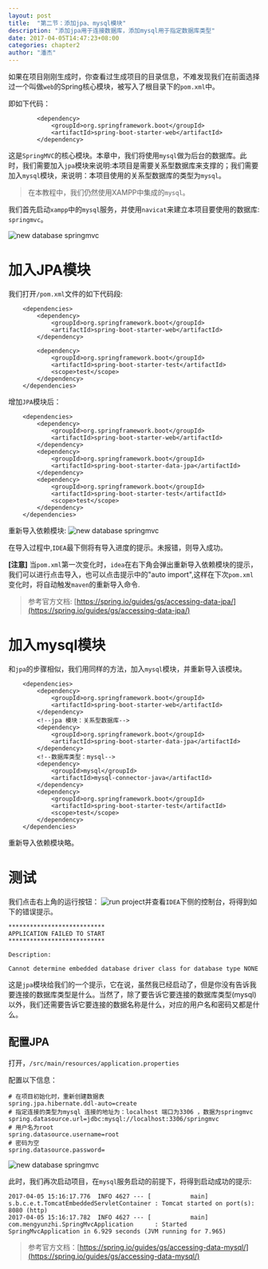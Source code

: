 ```yaml
---
layout: post
title:  "第二节：添加jpa、mysql模块"
description: "添加jpa用于连接数据库，添加mysql用于指定数据库类型"
date: 2017-04-05T14:47:23+08:00
categories: chapter2
author: "潘杰"
---
```

如果在项目刚刚生成时，你查看过生成项目的目录信息，不难发现我们在前面选择过一个叫做`web`的Spring核心模块，被写入了根目录下的`pom.xml`中。

即如下代码：
```
        <dependency>
            <groupId>org.springframework.boot</groupId>
            <artifactId>spring-boot-starter-web</artifactId>
        </dependency>
```

这是`SpringMVC`的核心模块。本章中，我们将使用`mysql`做为后台的数据库。此时，我们需要加入`jpa`模块来说明:本项目是需要关系型数据库来支撑的；我们需要加入`mysql`模块，来说明：本项目使用的关系型数据库的类型为`mysql`。

> 在本教程中，我们仍然使用XAMPP中集成的`mysql`。

我们首先启动`xampp`中的`mysql`服务，并使用`navicat`来建立本项目要使用的数据库: `springmvc`。

![new database springmvc]({{site.imageurl}}/chapter2/1.png)

# 加入JPA模块
我们打开`/pom.xml`文件的如下代码段:
```
    <dependencies>
        <dependency>
            <groupId>org.springframework.boot</groupId>
            <artifactId>spring-boot-starter-web</artifactId>
        </dependency>

        <dependency>
            <groupId>org.springframework.boot</groupId>
            <artifactId>spring-boot-starter-test</artifactId>
            <scope>test</scope>
        </dependency>
    </dependencies>
```

增加`JPA`模块后：
```
    <dependencies>
        <dependency>
            <groupId>org.springframework.boot</groupId>
            <artifactId>spring-boot-starter-web</artifactId>
        </dependency>
        <dependency>
            <groupId>org.springframework.boot</groupId>
            <artifactId>spring-boot-starter-data-jpa</artifactId>
        </dependency>
        <dependency>
            <groupId>org.springframework.boot</groupId>
            <artifactId>spring-boot-starter-test</artifactId>
            <scope>test</scope>
        </dependency>
    </dependencies>
```

重新导入依赖模块:
![new database springmvc]({{site.imageurl}}/chapter2/2.png)

在导入过程中,`IDEA`最下侧将有导入进度的提示。未报错，则导入成功。

**[注意]** 当`pom.xml`第一次变化时，`idea`在右下角会弹出重新导入依赖模块的提示，我们可以进行点击导入，也可以点击提示中的"auto import",这样在下次`pom.xml`变化时，将自动触发`maven`的重新导入命令.

> 参考官方文档: [https://spring.io/guides/gs/accessing-data-jpa/](https://spring.io/guides/gs/accessing-data-jpa/)

# 加入mysql模块
和`jpa`的步骤相似，我们用同样的方法，加入`mysql`模块，并重新导入该模块。
```
    <dependencies>
        <dependency>
            <groupId>org.springframework.boot</groupId>
            <artifactId>spring-boot-starter-web</artifactId>
        </dependency>
        <!--jpa 模块：关系型数据库-->
        <dependency>
            <groupId>org.springframework.boot</groupId>
            <artifactId>spring-boot-starter-data-jpa</artifactId>
        </dependency>
        <!--数据库类型：mysql-->
        <dependency>
            <groupId>mysql</groupId>
            <artifactId>mysql-connector-java</artifactId>
        </dependency>
        <dependency>
            <groupId>org.springframework.boot</groupId>
            <artifactId>spring-boot-starter-test</artifactId>
            <scope>test</scope>
        </dependency>
    </dependencies>
```

重新导入依赖模块略。

# 测试
我们点击右上角的运行按钮：
![run project]({{site.imageurl}}/chapter1/9.png)并查看`IDEA`下侧的控制台，将得到如下的错误提示。
```
***************************
APPLICATION FAILED TO START
***************************

Description:

Cannot determine embedded database driver class for database type NONE
```
这是`jpa`模块给我们的一个提示，它在说，虽然我已经启动了，但是你没有告诉我要连接的数据库类型是什么。当然了，除了要告诉它要连接的数据库类型(mysql)以外，我们还需要告诉它要连接的数据名称是什么，对应的用户名和密码又都是什么。

## 配置JPA
打开，`/src/main/resources/application.properties`

配置以下信息：
```
# 在项目初始化时，重新创建数据表
spring.jpa.hibernate.ddl-auto=create
# 指定连接的类型为mysql 连接的地址为：localhost 端口为3306 ，数据为springmvc
spring.datasource.url=jdbc:mysql://localhost:3306/springmvc
# 用户名为root
spring.datasource.username=root
# 密码为空
spring.datasource.password=
```

![new database springmvc]({{site.imageurl}}/chapter2/8.png)

此时，我们再次启动项目，在`mysql`服务启动的前提下，将得到启动成功的提示:
```
2017-04-05 15:16:17.776  INFO 4627 --- [           main] s.b.c.e.t.TomcatEmbeddedServletContainer : Tomcat started on port(s): 8080 (http)
2017-04-05 15:16:17.782  INFO 4627 --- [           main] com.mengyunzhi.SpringMvcApplication      : Started SpringMvcApplication in 6.929 seconds (JVM running for 7.965)
```

> 参考官方文档：[https://spring.io/guides/gs/accessing-data-mysql/](https://spring.io/guides/gs/accessing-data-mysql/)
